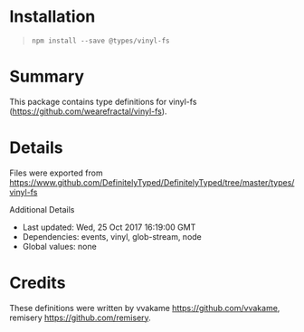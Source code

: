 # Installation
> `npm install --save @types/vinyl-fs`

# Summary
This package contains type definitions for vinyl-fs (https://github.com/wearefractal/vinyl-fs).

# Details
Files were exported from https://www.github.com/DefinitelyTyped/DefinitelyTyped/tree/master/types/vinyl-fs

Additional Details
 * Last updated: Wed, 25 Oct 2017 16:19:00 GMT
 * Dependencies: events, vinyl, glob-stream, node
 * Global values: none

# Credits
These definitions were written by vvakame <https://github.com/vvakame>, remisery <https://github.com/remisery>.
